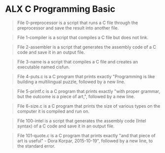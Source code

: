 # ALX C Programming Basic

> File 0-preprocessor is a script that runs a C file through the preprocessor and save the result into another file.

> File 1-compiler is a script that compiles a C file but does not link.

> File 2-assembler is a script that generates the assembly code of a C code and save it in an output file.

> File 3-name is a script that compiles a C file and creates an executable named cisfun.

> File 4-puts.c is a C program that prints exactly "Programming is like building a multilingual puzzle, followed by a new line.

> File 5-printf.c is a C program that prints exactly "with proper grammar, but the outcome is a piece of art,", followed by a new line.

> File 6-size.c is a C program that prints the size of various types on the computer it is compiled and run on.

> File 100-intel is a script that generates the assembly code (Intel syntax) of a C code and save it in an output file.

> File 101-quote.c is a C program that prints exactly "and that piece of art is useful" - Dora Korpar, 2015-10-19", followed by a new line, to the standard error.

